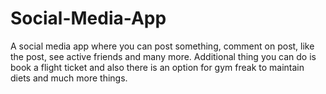 # Social-Media-App
A social media app where you can post something, comment on post, like the post, see active friends and many more. Additional thing you can do is book a flight ticket and also there is an option for gym freak to maintain diets and much more things. 
